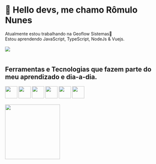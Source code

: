 # 👋 Hello devs, me chamo Rômulo Nunes
Atualmente estou trabalhando na Geoflow Sistemas🌱<br>
Estou aprendendo JavaScript, TypeScript, NodeJs & Vuejs.
<br>
<br>
<a href="https://www.linkedin.com/in/romulonunesbpeixoto/" target="_blank"><img src="https://img.shields.io/badge/-LinkedIn-%230077B5?style=for-the-badge&logo=linkedin&logoColor=white" target="_blank"></a>
<br> <br>
## Ferramentas e Tecnologias que fazem parte do meu aprendizado e dia-a-dia.
<img src="https://cdn.jsdelivr.net/gh/devicons/devicon/icons/javascript/javascript-original.svg" width="40" height="40"/> <img src="https://cdn.jsdelivr.net/gh/devicons/devicon/icons/typescript/typescript-original.svg" width="40" height="40"/> <img src="https://cdn.jsdelivr.net/gh/devicons/devicon/icons/nodejs/nodejs-original.svg" width="40" height="40"/> 
            <img src="https://cdn.jsdelivr.net/gh/devicons/devicon/icons/vuejs/vuejs-original-wordmark.svg" width="40" height="40"/> 
            <img src="https://cdn.jsdelivr.net/gh/devicons/devicon/icons/github/github-original.svg" width="40" height="40"/> <img src="https://cdn.jsdelivr.net/gh/devicons/devicon/icons/git/git-original.svg" width="40" height="40"/>
<br> <br>
<a href="https://github.com/romulotgh21"><img height="180em" src="https://github-readme-stats.vercel.app/api/top-langs/?username=romulotgh21&layout=compact&langs_count=7&theme=dracula"/>
           
             

           


        
